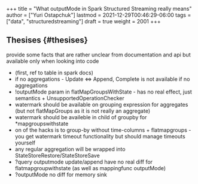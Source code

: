 +++
title = "What outputMode in Spark Structured Streaming really means"
author = ["Yuri Ostapchuk"]
lastmod = 2021-12-29T00:46:29-06:00
tags = ["data", "structuredstreaming"]
draft = true
weight = 2001
+++

## Thesises {#thesises}

provide some facts that are rather unclear from documentation and api but available only when looking into code

-   (first, ref to table in spark docs)
-   if no aggregations - Update &lt;=&gt; Append, Complete is not available if no aggregations
-   !outputMode param in flatMapGroupsWithState - has no real effect, just semantics + UnsupportedOperationChecker
-   watermark should be available on grouping expression for aggregates (but not flatMapGroups as it is not really an aggregate)
-   watermark should be availeble in child of groupby for \*mapgroupswithstate
-   on of the hacks is to group-by without time-columns + flatmapgroups - you get watermark timeout functionality but should manage timeouts yourself
-   any regular aggregation will be wrapped into StateStoreRestore/StateStoreSave
-   ?query outputmode update/append have no real diff for flatmapgroupwithstate (as well as mappingfunc outputMode)
-   ?outputMode no diff for memory sink

[//]: # "Exported with love from a post written in Org mode"
[//]: # "- https://github.com/kaushalmodi/ox-hugo"